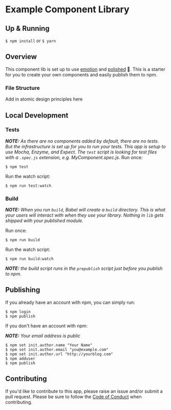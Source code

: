 # Example Component Library

## Up & Running
`$ npm install` or `$ yarn`

## Overview
This component lib is set up to use [emotion](https://github.com/emotion-js/emotion/) and [polished](https://github.com/styled-components/polished) 💅. This is a starter for you to create your own components and easily publish them to npm.

### File Structure

Add in atomic design principles here

## Local Development

### Tests
_**NOTE:** As there are no components added by default, there are no tests. But the infrastructure is set up for you to run your tests. This app is setup to use Mocha, Enzyme, and Expect. The `test` script is looking for test files with a `.spec.js` extension, e.g. MyComponent.spec.js._
Run once:
```
$ npm test
```

Run the watch script:
```
$ npm run test:watch
```

### Build
_**NOTE:** When you run `build`, Babel will create a `build` directory. This is what your users will interact with when they use your library. Nothing in `lib` gets shipped with your published module._

Run once:
```
$ npm run build
```

Run the watch script:
```
$ npm run build:watch
```

_**NOTE:** the build script runs in the `prepublish` script just before you publish to npm._

## Publishing
If you already have an account with npm, you can simply run:
```
$ npm login
$ npm publish
```

If you don't have an account with npm:

_**NOTE:** Your email address is public_
```
$ npm set init.author.name "Your Name"
$ npm set init.author.email "you@example.com"
$ npm set init.author.url "http://yourblog.com"
$ npm adduser
$ npm publish
```

## Contributing
If you'd like to contribute to this app, please raise an issue and/or submit a pull request. Please be sure to follow the [Code of Conduct](CODE_OF_CONDUCT.md) when contributing.
